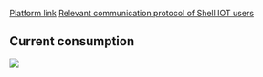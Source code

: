 
[Platform link](www.bigiot.net)
[Relevant communication protocol of Shell IOT users](https://www.bigiot.net/help/33.html)

## Current consumption

![](../../image/BIGIOT_Gnss_Upload.jpg)

